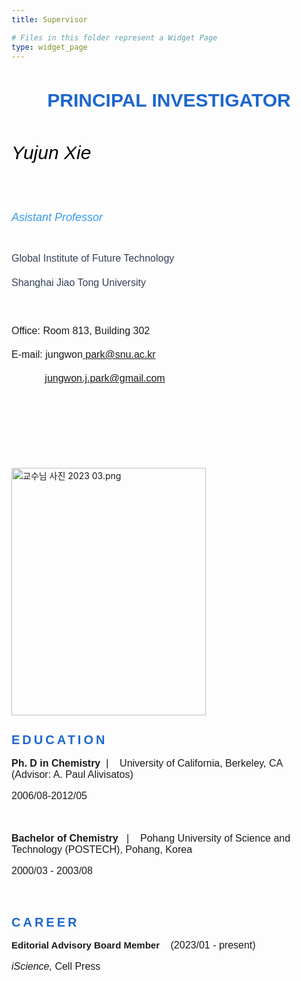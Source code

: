 ```yaml
---
title: Supervisor

# Files in this folder represent a Widget Page
type: widget_page
---
```


<main id="PAGES_CONTAINER" class="PAGES_CONTAINER" tabindex="-1" data-main-content="true">
<div id="SITE_PAGES" data-page-transition="CrossFade" class="JshATs SITE_PAGES">
<div id="SITE_PAGES_TRANSITION_GROUP" class="fcNEqv">
<div id="p61y7" class="dBAkHi p61y7">
<div class="HT5ybB">
<div id="Containerp61y7" class="Containerp61y7 SPY_vo">
<div data-mesh-id="Containerp61y7inlineContent" data-testid="inline-content" class="">
<div data-mesh-id="Containerp61y7inlineContent-gridContainer" data-testid="mesh-container-content">

<div id="comp-lc9gdjax" class="KcpHeO tz5f0K comp-lc9gdjax wixui-rich-text" data-testid="richTextElement"><h1 class="font_0 wixui-rich-text__text" style="font-size:30px; line-height:1.4em; text-align:center"><span style="font-family:avenir-lt-w01_85-heavy1475544,avenir-lt-w05_85-heavy,sans-serif;" class="wixui-rich-text__text"><span style="color:#1D67CD;" class="wixui-rich-text__text"><span style="font-size:30px;" class="wixui-rich-text__text"><span style="font-weight:bold;" class="wixui-rich-text__text"><span style="letter-spacing:normal;" class="wixui-rich-text__text">
      PRINCIPAL INVESTIGATOR</span></span></span></span></span></h1></div>

<div id="comp-lbg5xpdq" class="KcpHeO tz5f0K comp-lbg5xpdq wixui-rich-text" data-testid="richTextElement"><h6 class="font_6 wixui-rich-text__text" style="font-size:30px; line-height:1.4em;"><span style="color:#000000;" class="wixui-rich-text__text"><span style="font-size:30px;" class="wixui-rich-text__text"><span style="letter-spacing:normal;" class="wixui-rich-text__text"><span style="font-family:helvetica-w01-bold,helvetica-w02-bold,helvetica-lt-w10-bold,sans-serif;" class="wixui-rich-text__text">
      Yujun Xie
      </span></span></span></span></h6>

<h6 class="font_6 wixui-rich-text__text" style="font-size:18px; line-height:1.4em;"><span style="color:#3899EC;" class="wixui-rich-text__text"><span style="letter-spacing:normal;" class="wixui-rich-text__text"><span style="font-size:18px;" class="wixui-rich-text__text"><span style="font-family:helvetica-w01-roman,helvetica-w02-roman,helvetica-lt-w10-roman,sans-serif;" class="wixui-rich-text__text"><span style="font-style:italic;" class="wixui-rich-text__text">A</span></span></span><span style="font-size:18px;" class="wixui-rich-text__text"><span style="font-family:helvetica-w01-roman,helvetica-w02-roman,helvetica-lt-w10-roman,sans-serif;" class="wixui-rich-text__text"><span style="font-style:italic;" class="wixui-rich-text__text">sist</span></span></span><span style="font-size:18px;" class="wixui-rich-text__text"><span style="font-family:helvetica-w01-roman,helvetica-w02-roman,helvetica-lt-w10-roman,sans-serif;" class="wixui-rich-text__text"><span style="font-style:italic;" class="wixui-rich-text__text">ant P</span></span></span><span style="font-size:18px;" class="wixui-rich-text__text"><span style="font-family:helvetica-w01-roman,helvetica-w02-roman,helvetica-lt-w10-roman,sans-serif;" class="wixui-rich-text__text"><span style="font-style:italic;" class="wixui-rich-text__text">rof</span></span></span><span style="font-size:18px;" class="wixui-rich-text__text"><span style="font-family:helvetica-w01-roman,helvetica-w02-roman,helvetica-lt-w10-roman,sans-serif;" class="wixui-rich-text__text"><span style="font-style:italic;" class="wixui-rich-text__text">e</span></span></span><span style="font-size:18px;" class="wixui-rich-text__text"><span style="font-family:helvetica-w01-roman,helvetica-w02-roman,helvetica-lt-w10-roman,sans-serif;" class="wixui-rich-text__text"><span style="font-style:italic;" class="wixui-rich-text__text">ss</span></span></span><span style="font-size:18px;" class="wixui-rich-text__text"><span style="font-family:helvetica-w01-roman,helvetica-w02-roman,helvetica-lt-w10-roman,sans-serif;" class="wixui-rich-text__text"><span style="font-style:italic;" class="wixui-rich-text__text">or</span></span></span></span></span></h6>

<p class="font_8 wixui-rich-text__text" style="font-size:16px; line-height:1.4em;"><span style="color:#324158;" class="wixui-rich-text__text"><span style="font-size:16px;" class="wixui-rich-text__text"><span style="font-family:arial,ｍｓ ｐゴシック,ms pgothic,돋움,dotum,helvetica,sans-serif;" class="wixui-rich-text__text"><span style="letter-spacing:normal;" class="wixui-rich-text__text">
Global Institute of Future Technology</span></span></span></span></p>

<p class="font_8 wixui-rich-text__text" style="font-size:16px; line-height:1.4em;"><span style="color:#324158;" class="wixui-rich-text__text"><span style="font-size:16px;" class="wixui-rich-text__text"><span style="font-family:arial,ｍｓ ｐゴシック,ms pgothic,돋움,dotum,helvetica,sans-serif;" class="wixui-rich-text__text"><span style="letter-spacing:normal;" class="wixui-rich-text__text">
Shanghai Jiao Tong University</span></span></span></span></p>

<p class="font_8 wixui-rich-text__text" style="font-size:16px; line-height:1.4em;"><span style="color:#324158;" class="wixui-rich-text__text"><span style="font-family:arial,ｍｓ ｐゴシック,ms pgothic,돋움,dotum,helvetica,sans-serif;" class="wixui-rich-text__text"><span style="letter-spacing:normal;" class="wixui-rich-text__text"><span style="font-size:16px;" class="wixui-rich-text__text"><span class="wixGuard wixui-rich-text__text">​</span></span></span></span></span></p>

<p class="font_8 wixui-rich-text__text" style="font-size:16px; line-height:1.4em;"><span style="font-size:16px;" class="wixui-rich-text__text"><span style="font-family:arial,ｍｓ ｐゴシック,ms pgothic,돋움,dotum,helvetica,sans-serif;" class="wixui-rich-text__text"><span style="letter-spacing:normal;" class="wixui-rich-text__text">
Office: Room 813, Building 302</span></span></span></p>

<p class="font_8 wixui-rich-text__text" style="font-size:16px; line-height:1.4em;"><span style="font-family:arial,ｍｓ ｐゴシック,ms pgothic,돋움,dotum,helvetica,sans-serif;" class="wixui-rich-text__text"><span style="letter-spacing:normal;" class="wixui-rich-text__text"><span style="font-size:16px;" class="wixui-rich-text__text">
E-mail: jungwon</span><span style="font-size:16px;" class="wixui-rich-text__text"><a data-auto-recognition="true" href="mailto:park@snu.ac.kr" class="wixui-rich-text__text">
park@snu.ac.kr</a></span></span></span></p>

<p class="font_8 wixui-rich-text__text" style="font-size:16px; line-height:1.4em;"><span style="font-family:arial,ｍｓ ｐゴシック,ms pgothic,돋움,dotum,helvetica,sans-serif;" class="wixui-rich-text__text"><span style="letter-spacing:normal;" class="wixui-rich-text__text"><span style="font-size:16px;" class="wixui-rich-text__text">&nbsp; &nbsp; &nbsp; &nbsp; &nbsp; &nbsp; <a data-auto-recognition="true" href="mailto:jungwon.j.park@gmail.com" class="wixui-rich-text__text">
jungwon.j.park@gmail.com</a></span><span style="font-size:16px;" class="wixui-rich-text__text"> </span></span></span></p>

<p class="font_8 wixui-rich-text__text" style="font-size:16px; line-height:1.4em;"><span style="font-family:arial,ｍｓ ｐゴシック,ms pgothic,돋움,dotum,helvetica,sans-serif;" class="wixui-rich-text__text"><span style="letter-spacing:normal;" class="wixui-rich-text__text"><span class="inherit-font-size wixui-rich-text__text" style="font-size:16px;"><span class="wixGuard wixui-rich-text__text">​</span></span></span></span></p>

<p class="font_8 wixui-rich-text__text" style="font-size:16px; line-height:1.4em;"><span style="font-family:arial,ｍｓ ｐゴシック,ms pgothic,돋움,dotum,helvetica,sans-serif;" class="wixui-rich-text__text"><span style="letter-spacing:normal;" class="wixui-rich-text__text"><span class="inherit-font-size wixui-rich-text__text" style="font-size:16px;"><span class="wixGuard wixui-rich-text__text">​</span></span></span></span></p>

<p class="font_8 wixui-rich-text__text" style="font-size:16px; line-height:1.4em;"><span style="font-family:arial,ｍｓ ｐゴシック,ms pgothic,돋움,dotum,helvetica,sans-serif;" class="wixui-rich-text__text"><span style="letter-spacing:normal;" class="wixui-rich-text__text"><span class="inherit-font-size wixui-rich-text__text" style="font-size:16px;"><span class="wixGuard wixui-rich-text__text">​</span></span></span></span></p></div><div id="comp-lbg5xpds" class="MazNVa comp-lbg5xpds wixui-image" title="unnamed.jpg"><div data-testid="linkElement" class="j7pOnl"><wow-image id="img_comp-lbg5xpds" class="HlRz5e BI8PVQ" data-image-info="{&quot;containerId&quot;:&quot;comp-lbg5xpds&quot;,&quot;displayMode&quot;:&quot;fill&quot;,&quot;targetWidth&quot;:311,&quot;targetHeight&quot;:396,&quot;isLQIP&quot;:false,&quot;imageData&quot;:{&quot;width&quot;:3280,&quot;height&quot;:4928,&quot;uri&quot;:&quot;d1ae41_3979c43da53c4c128d40391dd4efc561~mv2.png&quot;,&quot;name&quot;:&quot;교수님 사진 2023 03.png&quot;,&quot;displayMode&quot;:&quot;fill&quot;,&quot;crop&quot;:{&quot;x&quot;:0,&quot;y&quot;:267,&quot;width&quot;:3280,&quot;height&quot;:4181,&quot;svgId&quot;:&quot;909695c1e003409ba70b5561666c7c4d.svg&quot;}}}" data-bg-effect-name="" data-has-ssr-src=""><img src="https://static.wixstatic.com/media/d1ae41_3979c43da53c4c128d40391dd4efc561~mv2.png/v1/crop/x_0,y_267,w_3280,h_4181/fill/w_311,h_396,al_c,q_85,usm_0.66_1.00_0.01,enc_auto/%EA%B5%90%EC%88%98%EB%8B%98%20%EC%82%AC%EC%A7%84%202023%2003.png" alt="교수님 사진 2023 03.png" style="width:311px;height:396px;object-fit:cover" srcSet="https://static.wixstatic.com/media/d1ae41_3979c43da53c4c128d40391dd4efc561~mv2.png/v1/crop/x_0,y_267,w_3280,h_4181/fill/w_311,h_396,al_c,q_85,usm_0.66_1.00_0.01,enc_auto/%EA%B5%90%EC%88%98%EB%8B%98%20%EC%82%AC%EC%A7%84%202023%2003.png 1x, https://static.wixstatic.com/media/d1ae41_3979c43da53c4c128d40391dd4efc561~mv2.png/v1/crop/x_0,y_267,w_3280,h_4181/fill/w_622,h_792,al_c,q_90,usm_0.66_1.00_0.01,enc_auto/%EA%B5%90%EC%88%98%EB%8B%98%20%EC%82%AC%EC%A7%84%202023%2003.png 2x" fetchpriority="high"/></wow-image></div></div><div id="comp-lfq71qpv" class="comp-lfq71qpv SPY_vo"><div data-mesh-id="comp-lfq71qpvinlineContent" data-testid="inline-content" class=""><div data-mesh-id="comp-lfq71qpvinlineContent-gridContainer" data-testid="mesh-container-content"><div id="comp-lbg5xpdw" class="KcpHeO tz5f0K comp-lbg5xpdw wixui-rich-text" data-testid="richTextElement"><h2 class="font_2 wixui-rich-text__text" style="font-size:20px; line-height:normal;"><span style="color:#1D67CD;" class="wixui-rich-text__text"><span style="letter-spacing:0.2em;" class="wixui-rich-text__text"><span style="font-size:20px;" class="wixui-rich-text__text"><span style="font-family:avenir-lt-w01_85-heavy1475544,sans-serif;" class="wixui-rich-text__text">
EDUCATION</span></span></span></span></h2></div>
<div id="comp-lbg5xpdy" class="KcpHeO tz5f0K comp-lbg5xpdy wixui-rich-text" data-testid="richTextElement"><p class="font_8 wixui-rich-text__text" style="font-size:16px; line-height:normal;"><span style="font-family:arial,ｍｓ ｐゴシック,ms pgothic,돋움,dotum,helvetica,sans-serif;" class="wixui-rich-text__text"><span style="font-weight:bold;" class="wixui-rich-text__text"><span style="letter-spacing:normal;" class="wixui-rich-text__text"><span style="font-size:16px;" class="wixui-rich-text__text">
Ph. D in Chemistry</span></span></span>​ &nbsp;|&nbsp; &nbsp;<span style="letter-spacing:normal;" class="wixui-rich-text__text"><span style="font-size:16px;" class="wixui-rich-text__text">
University of California, Berkeley, CA&nbsp;</span></span><br class="wixui-rich-text__text">
<span style="letter-spacing:normal;" class="wixui-rich-text__text"><span style="font-size:16px;" class="wixui-rich-text__text">
(Advisor: A. Paul Alivisatos)</span></span></span></p>

<p class="font_8 wixui-rich-text__text" style="font-size:16px; line-height:normal;"><span style="font-family:arial,ｍｓ ｐゴシック,ms pgothic,돋움,dotum,helvetica,sans-serif;" class="wixui-rich-text__text"><span style="letter-spacing:normal;" class="wixui-rich-text__text"><span style="font-size:16px;" class="wixui-rich-text__text">
2006/08-2012/05</span></span></span></p>

<p class="font_8 wixui-rich-text__text" style="font-size:16px; line-height:normal;"><span style="font-family:arial,ｍｓ ｐゴシック,ms pgothic,돋움,dotum,helvetica,sans-serif;" class="wixui-rich-text__text"><span style="font-weight:bold;" class="wixui-rich-text__text"><span style="letter-spacing:normal;" class="wixui-rich-text__text"><span style="font-size:16px;" class="wixui-rich-text__text"><span class="wixGuard wixui-rich-text__text">​</span></span></span></span></span></p>

<p class="font_8 wixui-rich-text__text" style="font-size:16px; line-height:normal;"><span style="font-family:arial,ｍｓ ｐゴシック,ms pgothic,돋움,dotum,helvetica,sans-serif;" class="wixui-rich-text__text"><span style="letter-spacing:normal;" class="wixui-rich-text__text"><span style="font-size:16px;" class="wixui-rich-text__text"><span style="font-weight:bold;" class="wixui-rich-text__text">
Bachelor of Chemistry</span>&nbsp; &nbsp;|&nbsp; &nbsp;</span></span><span style="letter-spacing:normal;" class="wixui-rich-text__text"><span style="font-size:16px;" class="wixui-rich-text__text">
Pohang University of Science and Technology (POSTECH), Pohang, Korea</span></span></span></p>

<p class="font_8 wixui-rich-text__text" style="font-size:16px; line-height:normal;"><span style="font-family:arial,ｍｓ ｐゴシック,ms pgothic,돋움,dotum,helvetica,sans-serif;" class="wixui-rich-text__text"><span style="letter-spacing:normal;" class="wixui-rich-text__text"><span style="font-size:16px;" class="wixui-rich-text__text">
2000/03 - 2003/08</span></span></span></p>

<p class="font_8 wixui-rich-text__text" style="font-size:16px; line-height:normal;"><span style="font-family:arial,ｍｓ ｐゴシック,ms pgothic,돋움,dotum,helvetica,sans-serif;" class="wixui-rich-text__text"><span style="letter-spacing:normal;" class="wixui-rich-text__text"><span style="font-size:16px;" class="wixui-rich-text__text"><span class="wixGuard wixui-rich-text__text">​</span></span></span></span></p></div><div id="comp-lbg5xpdz" class="KcpHeO tz5f0K comp-lbg5xpdz wixui-rich-text" data-testid="richTextElement"><h2 class="font_2 wixui-rich-text__text" style="font-size:20px; line-height:normal;"><span style="color:#1D67CD;" class="wixui-rich-text__text"><span style="letter-spacing:0.2em;" class="wixui-rich-text__text"><span style="font-size:20px;" class="wixui-rich-text__text"><span style="font-family:avenir-lt-w01_85-heavy1475544,sans-serif;" class="wixui-rich-text__text">
CAREER</span></span></span></span></h2></div><div id="comp-lbg5xpe1" class="KcpHeO tz5f0K comp-lbg5xpe1 wixui-rich-text" data-testid="richTextElement"><p class="font_8 wixui-rich-text__text" style="line-height:normal; font-size:15px;"><span style="font-weight:bold;" class="wixui-rich-text__text"><span style="font-family:arial, &quot;ｍｓ ｐゴシック&quot;, &quot;ms pgothic&quot;, 돋움, dotum, helvetica, sans-serif;" class="wixui-rich-text__text"><span style="letter-spacing:normal;" class="wixui-rich-text__text">
Editorial Advisory Board Member
<span style="font-size:16px;" class="wixui-rich-text__text">&nbsp;</span><span style="font-size:16px;" class="wixui-rich-text__text">&nbsp;</span></span></span></span><span style="font-size:16px; font-family:arial, &quot;ｍｓ ｐゴシック&quot;, &quot;ms pgothic&quot;, 돋움, dotum, helvetica, sans-serif;" class="wixui-rich-text__text"><span style="letter-spacing:normal;" class="wixui-rich-text__text">
(2023/01 - present)</span></span></p>

<p class="font_8 wixui-rich-text__text" style="font-size:16px; line-height:normal;"><span style="font-style:italic;" class="wixui-rich-text__text"><span style="font-size:16px;" class="wixui-rich-text__text"><span style="font-family:arial,ｍｓ ｐゴシック,ms pgothic,돋움,dotum,helvetica,sans-serif;" class="wixui-rich-text__text"><span style="letter-spacing:normal;" class="wixui-rich-text__text">iScience,&nbsp;</span></span></span></span><span style="font-size:16px;" class="wixui-rich-text__text"><span style="font-family:arial,ｍｓ ｐゴシック,ms pgothic,돋움,dotum,helvetica,sans-serif;" class="wixui-rich-text__text"><span style="letter-spacing:normal;" class="wixui-rich-text__text">Cell Press</span></span></span></p>

</div></div></div></div></div></div></div></div></div></div></div>